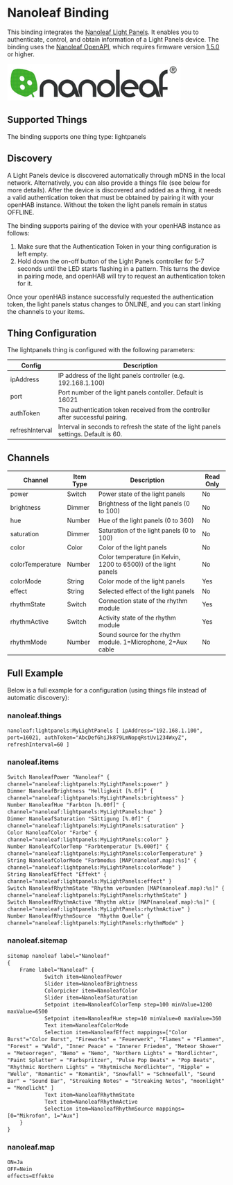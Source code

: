 # Nanoleaf Binding

This binding integrates the [Nanoleaf Light Panels](https://nanoleaf.me/en/consumer-led-lighting/products/smarter-series/nanoleaf-light-panels-smarter-kit/). It enables you to authenticate, control, and obtain information of a Light Panels device. The binding uses the [Nanoleaf OpenAPI](http://forum.nanoleaf.me/docs/openapi), which requires firmware version [1.5.0](https://helpdesk.nanoleaf.me/hc/en-us/articles/214006129-Light-Panels-Firmware-Release-Notes) or higher.

![Image](doc/Nanoleaf.jpg)

## Supported Things

The binding supports one thing type: lightpanels

## Discovery

A Light Panels device is discovered automatically through mDNS in the local network. Alternatively, you can also provide a things file (see below for more details). After the device is discovered and added as a thing, it needs a valid authentication token that must be obtained by pairing it with your openHAB instance. Without the token the light panels remain in status OFFLINE.

The binding supports pairing of the device with your openHAB instance as follows:

1. Make sure that the Authentication Token in your thing configuration is left empty.
2. Hold down the on-off button of the Light Panels controller for 5-7 seconds until the LED starts flashing in a pattern. This turns the device in pairing mode, and openHAB will try to request an authentication token for it.

Once your openHAB instance successfully requested the authentication token, the light panels status changes to ONLINE, and you can start linking the channels to your items.

## Thing Configuration

The lightpanels thing is configured with the following parameters:

| Config          | Description                                                                           |
| --------------- | ------------------------------------------------------------------------------------- |
| ipAddress       | IP address of the light panels controller (e.g. 192.168.1.100)                        |
| port            | Port number of the light panels contoller. Default is 16021                           |
| authToken       | The authentication token received from the controller after successful pairing.       |
| refreshInterval | Interval in seconds to refresh the state of the light panels settings. Default is 60. |

## Channels

| Channel             | Item Type | Description                                                            | Read Only |
|---------------------|-----------|------------------------------------------------------------------------|-----------|
| power               | Switch    | Power state of the light panels                                        | No        |
| brightness          | Dimmer    | Brightness of the light panels (0 to 100)                              | No        |
| hue                 | Number    | Hue of the light panels (0 to 360)                                     | No        |
| saturation          | Dimmer    | Saturation of the light panels (0 to 100)                              | No        |
| color               | Color     | Color of the light panels                                              | No        |
| colorTemperature    | Number    | Color temperature (in Kelvin, 1200 to 6500)) of the light panels       | No        |
| colorMode           | String    | Color mode of the light panels                                         | Yes       |
| effect              | String    | Selected effect of the light panels                                    | No        |
| rhythmState         | Switch    | Connection state of the rhythm module                                  | Yes       |
| rhythmActive        | Switch    | Activity state of the rhythm module                                    | Yes       |
| rhythmMode          | Number    | Sound source for the rhythm module. 1=Microphone, 2=Aux cable          | No        |

## Full Example

Below is a full example for a configuration (using things file instead of automatic discovery):

### nanoleaf.things

```
nanoleaf:lightpanels:MyLightPanels [ ipAddress="192.168.1.100", port=16021, authToken="AbcDefGhiJk879LmNopqRstUv1234WxyZ", refreshInterval=60 ]
```

### nanoleaf.items

```
Switch NanoleafPower "Nanoleaf" { channel="nanoleaf:lightpanels:MyLightPanels:power" }
Dimmer NanoleafBrightness "Helligkeit [%.0f]" { channel="nanoleaf:lightpanels:MyLightPanels:brightness" }
Number NanoleafHue "Farbton [%.00f]" { channel="nanoleaf:lightpanels:MyLightPanels:hue" }
Dimmer NanoleafSaturation "Sättigung [%.0f]" { channel="nanoleaf:lightpanels:MyLightPanels:saturation" }
Color NanoleafColor "Farbe" { channel="nanoleaf:lightpanels:MyLightPanels:color" }
Number NanoleafColorTemp "Farbtemperatur [%.000f]" { channel="nanoleaf:lightpanels:MyLightPanels:colorTemperature" }
String NanoleafColorMode "Farbmodus [MAP(nanoleaf.map):%s]" { channel="nanoleaf:lightpanels:MyLightPanels:colorMode" }
String NanoleafEffect "Effekt" { channel="nanoleaf:lightpanels:MyLightPanels:effect" }
Switch NanoleafRhythmState "Rhythm verbunden [MAP(nanoleaf.map):%s]" { channel="nanoleaf:lightpanels:MyLightPanels:rhythmState" }
Switch NanoleafRhythmActive "Rhythm aktiv [MAP(nanoleaf.map):%s]" { channel="nanoleaf:lightpanels:MyLightPanels:rhythmActive" }
Number NanoleafRhythmSource  "Rhythm Quelle" { channel="nanoleaf:lightpanels:MyLightPanels:rhythmMode" }
```

### nanoleaf.sitemap

```
sitemap nanoleaf label="Nanoleaf"
{
    Frame label="Nanoleaf" {
            Switch item=NanoleafPower
            Slider item=NanoleafBrightness 
            Colorpicker item=NanoleafColor           
            Slider item=NanoleafSaturation
            Setpoint item=NanoleafColorTemp step=100 minValue=1200 maxValue=6500
            Setpoint item=NanoleafHue step=10 minValue=0 maxValue=360
            Text item=NanoleafColorMode
            Selection item=NanoleafEffect mappings=["Color Burst"="Color Burst", "Fireworks" = "Feuerwerk", "Flames" = "Flammen", "Forest" = "Wald", "Inner Peace" = "Innerer Frieden", "Meteor Shower" = "Meteorregen", "Nemo" = "Nemo", "Northern Lights" = "Nordlichter", "Paint Splatter" = "Farbspritzer", "Pulse Pop Beats" = "Pop Beats", "Rhythmic Northern Lights" = "Rhytmische Nordlichter", "Ripple" = "Welle", "Romantic" = "Romantik", "Snowfall" = "Schneefall", "Sound Bar" = "Sound Bar", "Streaking Notes" = "Streaking Notes", "moonlight" = "Mondlicht" ]
            Text item=NanoleafRhythmState
            Text item=NanoleafRhythmActive
            Selection item=NanoleafRhythmSource mappings=[0="Mikrofon", 1="Aux"]
	}
}
```

### nanoleaf.map

```
ON=Ja
OFF=Nein
effects=Effekte
```
